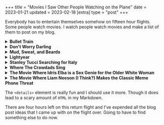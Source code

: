 +++
title = "Movies I Saw Other People Watching on the Plane"
date = 2023-01-21
updated = 2023-02-18
[extra]
type = "post"
+++

Everybody has to entertain themselves somehow on fifteen hour flights.
Some people watch movies. I watch people watch movies and make a list of
them to post on my blog.

<!-- more -->

<details>
  <summary><strong>Bullet Train</strong></summary>
  I like this movie, good on you whoever you are.
</details>
<details>
  <summary><strong>Don't Worry Darling</strong></summary>
  Been on the periphery of my watchlist for a minute now. From my
  limited perspective watching without sound on a tiny plane screen made
  even smaller by the fact that it's someone else's sitting down the
  aisle, it has compelling visuals. Going to move it up on my list.
</details>
<details>
  <summary><strong>Mud, Sweat, and Beards</strong></summary>
  Uhhh...
</details>
<details>
  <summary><strong>Lightyear</strong></summary>
  I want to give this a try, but I'm fairly certain that I'm going to
  stop before I finish it because it'll feel like a waste of my life.
</details>
<details>
  <summary><strong>
    Stanley Tucci Searching for Italy
  </strong></summary>
  This might actually be titled <em>Umbria</em>. Seems rather pleasant
  in any case.
</details>
<details>
  <summary><strong>Where The Crawdads Sing</strong></summary>
  I feel like I've heard of this but I have no idea what it actually is.
</details>
<details>
  <summary><strong>
    The Movie Where Idris Elba is a Sex Genie for the Older White Woman
  </strong></summary>
  This movie is called <em>Three Thousand Years of Longing</em>. Tip of
  my tongue, I swear!
</details>
<details>
  <summary><strong>
    The Movie Where Liam Neeson (I Think?) Makes the Classic Meme Phone
    Threat
  </strong></summary>
  IGN says this is called <em>Taken</em>.
</details>

The `<details>` element is really fun and I should use it more. Though
it does lead to a scary amount of `HTML` in my Markdown.

There are four hours left on this return flight and I've expended all
the blog post ideas that I came up with on the flight over. Going to
have to find something else to do now.
